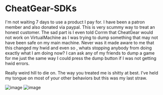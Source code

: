 # CheatGear-SDKs

I'm not waiting 7 days to use a product I pay for. I have been a patron member and also donated via paypal. This is very scummy way to treat an honest customer. The sad part is I even told Corrm that CheatGear would not work on VirtualMachine as I was trying to dump something that may not have been safe on my main machine. Never was it made aware to me that this changed my hwid and even so , whats stopping anybody from doing exactly what I am doing now? I can ask any of my friends to dump a game for me just the same way I could press the dump button if I was not getting hwid errors. 

Really weird hill to die on. The way you treated me is shitty at best. I've held my tongue on most of your other behaviors but this was my last straw.

![image](https://user-images.githubusercontent.com/80198020/197829417-ae70ee70-328b-42d2-a7a1-b6d2a715b078.png)
![image](https://user-images.githubusercontent.com/80198020/197829563-ca9a3034-3aff-47a9-a9ee-ffcb501ec3f1.png)

